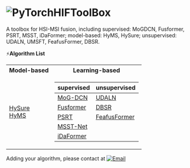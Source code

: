 # ![PyTorch](https://img.shields.io/badge/-white?style=for-the-badge&logo=pytorch)HIFToolBox
A toolbox for HSI-MSI fusion, including supervised: MoGDCN, Fusformer, PSRT, MSST, iDaFormer; model-based: HyMS, HySure; unsupervised: UDALN, UMSFT, FeafusFormer, DBSR.

⚡**Algorithm List**
<table>
<tr><th> Model-based </th><th>Learning-based</th></tr>
<tr><td>


 [HySure](https://github.com/alfaiate/HySure)  
 [HyMS](https://github.com/Caoxuheng/HyMS)    
</td><td>

|   supervised   |   unsupervised   |
|--|--|
| [MoG-DCN](https://github.com/chengerr/Model-Guided-Deep-Hyperspectral-Image-Super-resolution)  |  [UDALN](https://github.com/JiaxinLiCAS/UDALN_GRSL)   |  
| [Fusformer](https://github.com/J-FHu/Fusformer) |[DBSR](https://github.com/JiangtaoNie/DBSR)   |
| [PSRT](https://github.com/shangqideng/PSRT)  |[FeafusFormer](https://github.com/Caoxuheng/FeafusFormer)|
| [MSST-Net](https://github.com/jx-mzc/MSST-Net)  | |
| [iDaFormer](https://github.com/Caoxuheng/iDaFormer)  | |
</td></tr> </table>

Adding your algorithm, please contact at [![Email](https://img.shields.io/badge/-caoxuhengcn@gmail.com-white?style=square&logo=Gmail&link=mailto:caoxuhengcn@gmail.com)](mailto:caoxuhengcn@gmail.com)
